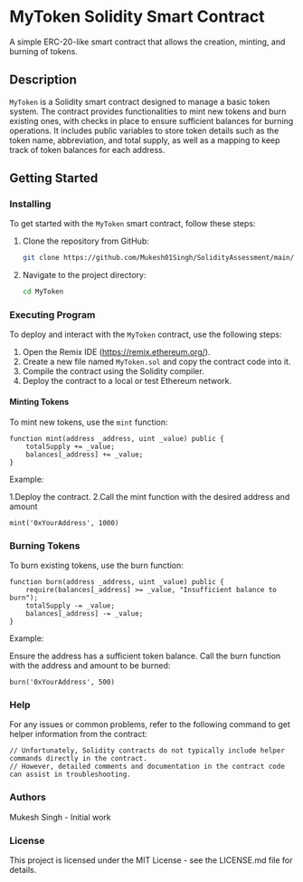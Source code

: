 # MyToken Solidity Smart Contract

A simple ERC-20-like smart contract that allows the creation, minting, and burning of tokens.

## Description

`MyToken` is a Solidity smart contract designed to manage a basic token system. The contract provides functionalities to mint new tokens and burn existing ones, with checks in place to ensure sufficient balances for burning operations. It includes public variables to store token details such as the token name, abbreviation, and total supply, as well as a mapping to keep track of token balances for each address.

## Getting Started

### Installing

To get started with the `MyToken` smart contract, follow these steps:

1. Clone the repository from GitHub:
    ```sh
    git clone https://github.com/Mukesh01Singh/SolidityAssessment/main/)
    ```
2. Navigate to the project directory:
    ```sh
    cd MyToken
    ```

### Executing Program

To deploy and interact with the `MyToken` contract, use the following steps:

1. Open the Remix IDE (https://remix.ethereum.org/).
2. Create a new file named `MyToken.sol` and copy the contract code into it.
3. Compile the contract using the Solidity compiler.
4. Deploy the contract to a local or test Ethereum network.

#### Minting Tokens

To mint new tokens, use the `mint` function:

```solidity
function mint(address _address, uint _value) public {
    totalSupply += _value;
    balances[_address] += _value;
}
```
Example:

1.Deploy the contract.
2.Call the mint function with the desired address and amount
```
mint('0xYourAddress', 1000)
```
### Burning Tokens
To burn existing tokens, use the burn function:
```
function burn(address _address, uint _value) public {
    require(balances[_address] >= _value, "Insufficient balance to burn");
    totalSupply -= _value;
    balances[_address] -= _value;
}
```
Example:

Ensure the address has a sufficient token balance.
Call the burn function with the address and amount to be burned:
```
burn('0xYourAddress', 500)
```
### Help
For any issues or common problems, refer to the following command to get helper information from the contract:

```
// Unfortunately, Solidity contracts do not typically include helper commands directly in the contract.
// However, detailed comments and documentation in the contract code can assist in troubleshooting.
```
### Authors
Mukesh Singh - Initial work
### License
This project is licensed under the MIT License - see the LICENSE.md file for details.
